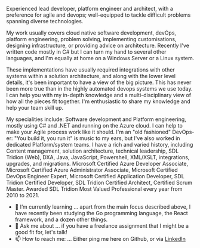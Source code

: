 
Experienced lead developer, platform engineer and architect, with a preference for agile and devops; well-equipped to tackle difficult problems spanning diverse technologies. 

My work usually covers cloud native software development, devOps, platform engineering, problem solving, implementing customisations, designing infrastructure, or providing advice on architecture. Recently I've written code mostly in C# but I can turn my hand to several other languages, and I'm equally at home on a Windows Server or a Linux system. 

These implementations have usually required integrations with other systems within a solution architecture, and along with the lower level details, it's been important to have a view of the big picture. This has never been more true than in the highly automated devops systems we use today. I can help you with my in-depth knowledge and a multi-disciplinary view of how all the pieces fit together. I'm enthusiastic to share my knowledge and help your team skill up.

My specialities include: Software development and Platform engineering, mostly using C# and .NET and running on the Azure cloud. I can help to make your Agile process work like it should. I'm an "old fashioned" DevOps-er: "You build it, you run it" is music to my ears, but I've also worked in dedicated Platform/system teams. I have a rich and varied history, including Content management, solution architecture, technical leadership, SDL Tridion (Web), DXA, Java, JavaScript, Powershell, XML/XSLT, integrations, upgrades, and migrations. Microsoft Certified Azure Developer Associate, Microsoft Certified Azure Administrator Associate, Microsoft Certified DevOps Engineer Expert, Microsoft Certified Application Developer, SDL Tridion Certified Developer, SDL Tridion Certified Architect, Certified Scrum Master. Awarded SDL Tridion Most Valued Professional every year from 2010 to 2021.

- 🌱 I’m currently learning ... apart from the main focus described above, I have recently been studying the Go programming language, the React framework, and a dozen other things.
- 💬 Ask me about ... if you have a freelance assignment that I might be a good fit for, let's talk! 
- 📫 How to reach me: ... Either ping me here on Github, or via [LinkedIn](https://linkedin.com/in/dominiccronin)

